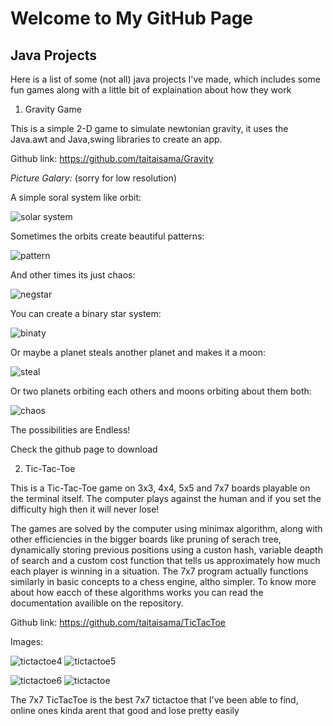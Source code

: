 # Welcome to My GitHub Page

## Java Projects
  Here is a list of some (not all) java projects I've made, which includes some fun games along with a little bit of explaination about how they work

  1. Gravity Game 

  This is a simple 2-D game to simulate newtonian gravity, it uses the Java.awt and Java,swing libraries to create an app.

  Github link: https://github.com/taitaisama/Gravity

  *Picture Galary:* (sorry for low resolution)

  A simple soral system like orbit: 

  ![solar system](https://github.com/taitaisama/Gravity/blob/main/images/solarsystem.png?raw=true)

  Sometimes the orbits create beautiful patterns:

  ![pattern](https://github.com/taitaisama/Gravity/blob/main/images/pattern.png?raw=true)

  And other times its just chaos:

  ![negstar](https://github.com/taitaisama/Gravity/blob/main/images/negstar.png?raw=true)

  You can create a binary star system:

  ![binaty](https://github.com/taitaisama/Gravity/blob/main/images/binary.png?raw=true)

  Or maybe a planet steals another planet and makes it a moon:

  ![steal](https://github.com/taitaisama/Gravity/blob/main/images/steal.png?raw=true)

  Or two planets orbiting each others and moons orbiting about them both:

  ![chaos](https://github.com/taitaisama/Gravity/blob/main/images/chaos.png?raw=true)

  The possibilities are Endless!

  Check the github page to download

  2. Tic-Tac-Toe 

  This is a Tic-Tac-Toe game on 3x3, 4x4, 5x5 and 7x7 boards playable on the terminal itself.
  The computer plays against the human and if you set the difficulty high then it will never lose!

  The games are solved by the computer using minimax algorithm, along with other efficiencies in the bigger boards like pruning of serach tree, dynamically storing previous positions using a custon hash, variable deapth of search and a custom cost function that tells us approximately how much each player is winning in a situation. The 7x7 program actually functions similarly in basic concepts to a chess engine, altho simpler. To know more about how eacch of these algorithms works you can read the documentation availible on the repository.

  Github link: https://github.com/taitaisama/TicTacToe

  Images:

   ![tictactoe4](https://github.com/taitaisama/TicTacToe/blob/main/images/TicTac4.png?raw=true) ![tictactoe5](https://github.com/taitaisama/TicTacToe/blob/main/images/TicTac5.png?raw=true) 

   ![tictactoe6](https://github.com/taitaisama/TicTacToe/blob/main/images/TicTac6.png?raw=true) ![tictactoe](https://github.com/taitaisama/TicTacToe/blob/main/images/TicTac.png?raw=true) 

  The 7x7 TicTacToe is the best 7x7 tictactoe that I've been able to find, online ones kinda arent that good and lose pretty easily



